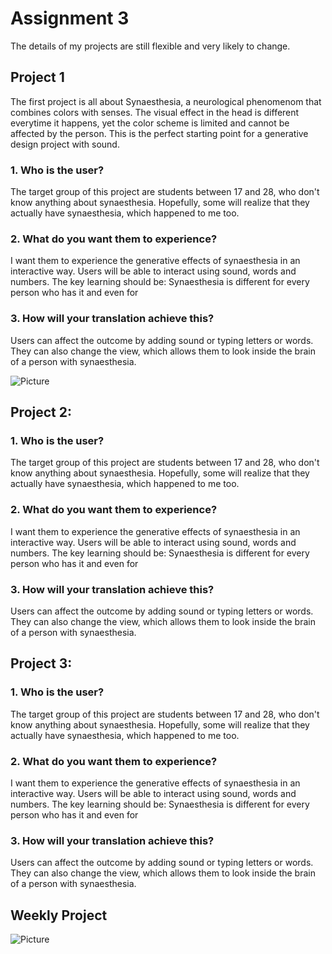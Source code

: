 # Assignment 3

The details of my projects are still flexible and very likely to change. 

## Project 1 ##

The first project is all about Synaesthesia, a neurological phenomenom that combines colors with senses. The visual effect in the head is different everytime it happens, yet the color scheme is limited and cannot be affected by the person. This is the perfect starting point for a generative design project with sound. 

### 1. Who is the user? ###

The target group of this project are students between 17 and 28, who don't know anything about synaesthesia. Hopefully, some will realize that they actually have synaesthesia, which happened to me too. 

### 2. What do you want them to experience? ###

I want them to experience the generative effects of synaesthesia in an interactive way. Users will be able to interact using sound, words and numbers. The key learning should be: Synaesthesia is different for every person who has it and even for 

### 3. How will your translation achieve this? ###

Users can affect the outcome by adding sound or typing letters or words. They can also change the view, which allows them to look inside the brain of a person with synaesthesia. 

![Picture](.png)

## Project 2:  ##

### 1. Who is the user? ###

The target group of this project are students between 17 and 28, who don't know anything about synaesthesia. Hopefully, some will realize that they actually have synaesthesia, which happened to me too. 

### 2. What do you want them to experience? ###

I want them to experience the generative effects of synaesthesia in an interactive way. Users will be able to interact using sound, words and numbers. The key learning should be: Synaesthesia is different for every person who has it and even for 

### 3. How will your translation achieve this? ###

Users can affect the outcome by adding sound or typing letters or words. They can also change the view, which allows them to look inside the brain of a person with synaesthesia. 

## Project 3: ##

### 1. Who is the user? ###

The target group of this project are students between 17 and 28, who don't know anything about synaesthesia. Hopefully, some will realize that they actually have synaesthesia, which happened to me too. 

### 2. What do you want them to experience? ###

I want them to experience the generative effects of synaesthesia in an interactive way. Users will be able to interact using sound, words and numbers. The key learning should be: Synaesthesia is different for every person who has it and even for 

### 3. How will your translation achieve this? ###

Users can affect the outcome by adding sound or typing letters or words. They can also change the view, which allows them to look inside the brain of a person with synaesthesia. 

## Weekly Project ##

![Picture](Openframeworks_3D.png)

